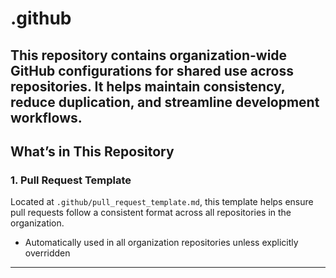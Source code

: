 # .github

## This repository contains organization-wide GitHub configurations for shared use across repositories. It helps maintain consistency, reduce duplication, and streamline development workflows.

## What’s in This Repository

### 1. Pull Request Template

Located at `.github/pull_request_template.md`, this template helps ensure pull requests follow a consistent format across all repositories in the organization.

- Automatically used in all organization repositories unless explicitly overridden

---
